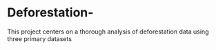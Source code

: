 # Deforestation-
This project centers on a thorough analysis of deforestation data using three primary datasets
